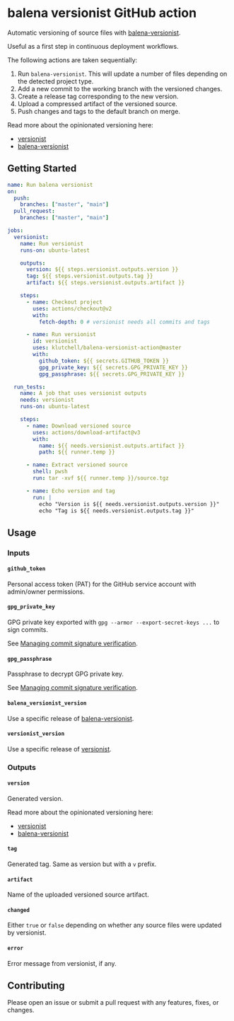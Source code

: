 # balena versionist GitHub action

Automatic versioning of source files with [balena-versionist](https://github.com/product-os/balena-versionist).

Useful as a first step in continuous deployment workflows.

The following actions are taken sequentially:

1. Run `balena-versionist`. This will update a number of files depending on the detected project type.
2. Add a new commit to the working branch with the versioned changes.
3. Create a release tag corresponding to the new version.
4. Upload a compressed artifact of the versioned source.
5. Push changes and tags to the default branch on merge.

Read more about the opinionated versioning here:

- [versionist](https://github.com/product-os/versionist)
- [balena-versionist](https://github.com/product-os/balena-versionist)

## Getting Started

```yaml
name: Run balena versionist
on:
  push:
    branches: ["master", "main"]
  pull_request:
    branches: ["master", "main"]

jobs:
  versionist:
    name: Run versionist
    runs-on: ubuntu-latest

    outputs:
      version: ${{ steps.versionist.outputs.version }}
      tag: ${{ steps.versionist.outputs.tag }}
      artifact: ${{ steps.versionist.outputs.artifact }}

    steps:
      - name: Checkout project
        uses: actions/checkout@v2
        with:
          fetch-depth: 0 # versionist needs all commits and tags

      - name: Run versionist
        id: versionist
        uses: klutchell/balena-versionist-action@master
        with:
          github_token: ${{ secrets.GITHUB_TOKEN }}
          gpg_private_key: ${{ secrets.GPG_PRIVATE_KEY }}
          gpg_passphrase: ${{ secrets.GPG_PRIVATE_KEY }}

  run_tests:
    name: A job that uses versionist outputs
    needs: versionist
    runs-on: ubuntu-latest

    steps:
      - name: Download versioned source
        uses: actions/download-artifact@v3
        with:
          name: ${{ needs.versionist.outputs.artifact }}
          path: ${{ runner.temp }}

      - name: Extract versioned source
        shell: pwsh
        run: tar -xvf ${{ runner.temp }}/source.tgz

      - name: Echo version and tag
        run: |
          echo "Version is ${{ needs.versionist.outputs.version }}"
          echo "Tag is ${{ needs.versionist.outputs.tag }}"
```

## Usage

### Inputs

#### `github_token`

Personal access token (PAT) for the GitHub service account with admin/owner permissions.

#### `gpg_private_key`

GPG private key exported with `gpg --armor --export-secret-keys ...` to sign commits.

See [Managing commit signature verification](https://docs.github.com/en/authentication/managing-commit-signature-verification).

#### `gpg_passphrase`

Passphrase to decrypt GPG private key.

See [Managing commit signature verification](https://docs.github.com/en/authentication/managing-commit-signature-verification).

#### `balena_versionist_version`

Use a specific release of [balena-versionist](https://www.npmjs.com/package/balena-versionist).

#### `versionist_version`

Use a specific release of [versionist](https://www.npmjs.com/package/versionist).

### Outputs

#### `version`

Generated version.

Read more about the opinionated versioning here:

- [versionist](https://github.com/product-os/versionist)
- [balena-versionist](https://github.com/product-os/balena-versionist)

#### `tag`

Generated tag. Same as version but with a `v` prefix.

#### `artifact`

Name of the uploaded versioned source artifact.

#### `changed`

Either `true` or `false` depending on whether any source files were updated by versionist.

#### `error`

Error message from versionist, if any.

## Contributing

Please open an issue or submit a pull request with any features, fixes, or changes.
